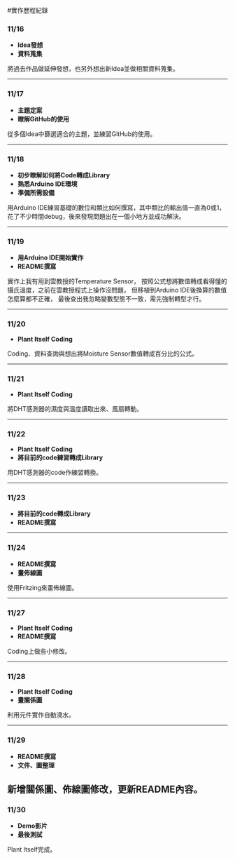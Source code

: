#實作歷程紀錄

### 11/16
- __Idea發想__
- __資料蒐集__

將過去作品做延伸發想，也另外想出新Idea並做相關資料蒐集。

---

### 11/17
- __主題定案__
- __瞭解GitHub的使用__

從多個Idea中篩選適合的主題，並練習GitHub的使用。

---

### 11/18
- __初步瞭解如何將Code轉成Library__
- __熟悉Arduino IDE環境__
- __準備所需設備__

用Arduino IDE練習基礎的數位和類比如何撰寫，其中類比的輸出值一直為0或1，
花了不少時間debug，後來發現問題出在一個小地方並成功解決。

---

### 11/19
- __用Arduino IDE開始實作__
- __README撰寫__

實作上我有用到雲教授的Temperature Sensor，
按照公式想將數值轉成看得懂的攝氏溫度，之前在雲教授程式上操作沒問題，
但移植到Arduino IDE後換算的數值怎麼算都不正確，
最後查出我忽略變數型態不一致，需先強制轉型才行。

---

### 11/20
- __Plant Itself Coding__

Coding、資料查詢與想出將Moisture Sensor數值轉成百分比的公式。

---

### 11/21
- __Plant Itself Coding__

將DHT感測器的濕度與溫度讀取出來、風扇轉動。

---

### 11/22
- __Plant Itself Coding__
- __將目前的code練習轉成Library__

用DHT感測器的code作練習轉換。

---

### 11/23
- __將目前的code轉成Library__
- __README撰寫__

---

### 11/24
- __README撰寫__
- __畫佈線圖__

使用Fritzing來畫佈線圖。

---

### 11/27
- __Plant Itself Coding__
- __README撰寫__

Coding上做些小修改。

---

### 11/28
- __Plant Itself Coding__
- __畫關係圖__

利用元件實作自動澆水。

---

### 11/29
- __README撰寫__
- __文件、圖整理__

新增關係圖、佈線圖修改，更新README內容。
---

### 11/30
- __Demo影片__
- __最後測試__

Plant Itself完成。
